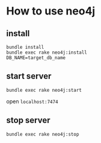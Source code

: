 # How to use neo4j
## install

```
bundle install
bundle exec rake neo4j:install
DB_NAME=target_db_name
```

## start server

```
bundle exec rake neo4j:start
```

open `localhost:7474`

## stop server

```
bundle exec rake neo4j:stop
```
